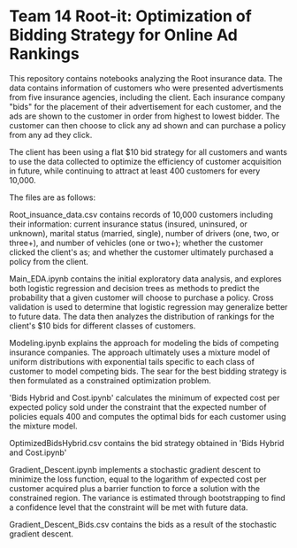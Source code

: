 # Team 14 Root-it: Optimization of Bidding Strategy for Online Ad Rankings

This repository contains notebooks analyzing the Root insurance data. The data contains information of customers who were presented advertisments from five insurance agencies, including the client. Each insurance company "bids" for the placement of their advertisement for each customer, and the ads are shown to the customer in order from highest to lowest bidder. The customer can then choose to click any ad shown and can purchase a policy from any ad they click.

The client has been using a flat $10 bid strategy for all customers and wants to use the data collected to optimize the efficiency of customer acquisition in future, while continuing to attract at least 400 customers for every 10,000.

The files are as follows:

Root_insuance_data.csv contains records of 10,000 customers including their information: current insurance status (insured, uninsured, or unknown), marital status (married, single), number of drivers (one, two, or three+), and number of vehicles (one or two+); whether the customer clicked the client's as; and whether the customer ultimately purchased a policy from the client.

Main_EDA.ipynb contains the initial exploratory data analysis, and explores both logistic regression and decision trees as methods to predict the probability that a given customer will choose to purchase a policy. Cross validation is used to determine that logistic regression may generalize better to future data. The data then analyzes the distribution of rankings for the client's $10 bids for different classes of customers.

Modeling.ipynb explains the approach for modeling the bids of competing insurance companies. The approach ultimately uses a mixture model of uniform distributions with exponential tails specific to each class of customer to model competing bids. The sear for the best bidding strategy is then formulated as a constrained optimization problem.

'Bids Hybrid and Cost.ipynb' calculates the minimum of expected cost per expected policy sold under the constraint that the expected number of policies equals 400 and computes the optimal bids for each customer using the mixture model.

OptimizedBidsHybrid.csv contains the bid strategy obtained in 'Bids Hybrid and Cost.ipynb'

Gradient_Descent.ipynb implements a stochastic gradient descent to minimize the loss function, equal to the logarithm of expected cost per customer acquired plus a barrier function to force a solution with the constrained region. The variance is estimated through bootstrapping to find a confidence level that the constraint will be met with future data.

Gradient_Descent_Bids.csv contains the bids as a result of the stochastic gradient descent.